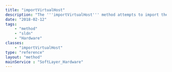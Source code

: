 ```yaml
---
title: "importVirtualHost"
description: "The '''importVirtualHost''' method attempts to import the host record for the virtualization platform running on a server."
date: "2018-02-12"
tags:
    - "method"
    - "sldn"
    - "Hardware"
classes:
    - "importVirtualHost"
type: "reference"
layout: "method"
mainService : "SoftLayer_Hardware"
---
```

